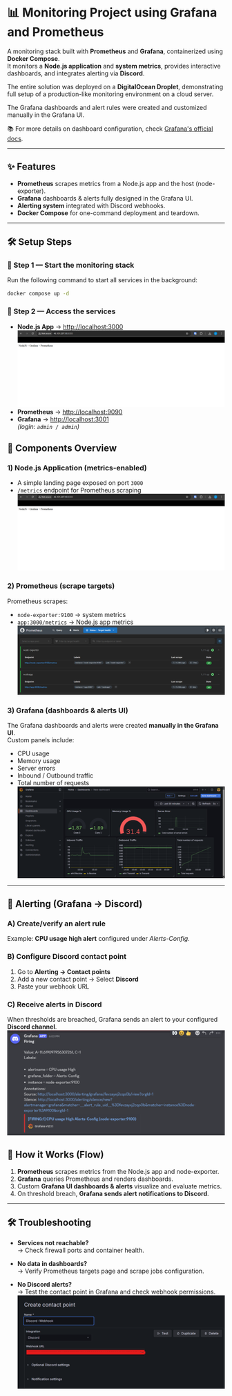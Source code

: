 # 📊 Monitoring Project using Grafana and Prometheus

A monitoring stack built with **Prometheus** and **Grafana**, containerized using **Docker Compose**.  
It monitors a **Node.js application** and **system metrics**, provides interactive dashboards, and integrates alerting via **Discord**.  

The entire solution was deployed on a **DigitalOcean Droplet**, demonstrating full setup of a production-like monitoring environment on a cloud server.  

The Grafana dashboards and alert rules were created and customized manually in the Grafana UI.  

📚 For more details on dashboard configuration, check [Grafana's official docs](https://grafana.com/docs/).

---

## ✨ Features 

- **Prometheus** scrapes metrics from a Node.js app and the host (node-exporter).  
- **Grafana** dashboards & alerts fully designed in the Grafana UI.  
- **Alerting system** integrated with Discord webhooks.  
- **Docker Compose** for one-command deployment and teardown.  

---

## 🛠️ Setup Steps
### 🔹 Step 1 — Start the monitoring stack
Run the following command to start all services in the background:

```bash
docker compose up -d
```
### 🔹 Step 2 — Access the services
- **Node.js App** → [http://localhost:3000](http://localhost:3000)
  ![Screenshot](/Landing-Page.png)
- **Prometheus** → [http://localhost:9090](http://localhost:9090)
- **Grafana** → [http://localhost:3001](http://localhost:3001)  
  *(login: `admin / admin`)*

## 🚀 Components Overview

### 1) Node.js Application (metrics-enabled)
- A simple landing page exposed on port `3000`  
- `/metrics` endpoint for Prometheus scraping  
![NodeJS](/Landing-Page.png)
### 2) Prometheus (scrape targets)
Prometheus scrapes:  
- `node-exporter:9100` → system metrics  
- `app:3000/metrics` → Node.js app metrics  
![Prometheus](/Prometheus-Target-Endpoints.png)
### 3) Grafana (dashboards & alerts UI)
The Grafana dashboards and alerts were created **manually in the Grafana UI**.  
Custom panels include:
- CPU usage  
- Memory usage  
- Server errors  
- Inbound / Outbound traffic  
- Total number of requests  
![Grafana](/Grafana-Custom-Dashboard.png)
---

## 🔔 Alerting (Grafana → Discord)

### A) Create/verify an alert rule
Example: **CPU usage high alert** configured under *Alerts-Config*.  

### B) Configure Discord contact point
1. Go to **Alerting → Contact points**  
2. Add a new contact point → Select **Discord**  
3. Paste your webhook URL  

### C) Receive alerts in Discord
When thresholds are breached, Grafana sends an alert to your configured **Discord channel**.
![Discord](Grafana-Alert-Discord.png)

## 🧭 How it Works (Flow)

1. **Prometheus** scrapes metrics from the Node.js app and node-exporter.  
2. **Grafana** queries Prometheus and renders dashboards.  
3. Custom **Grafana UI dashboards & alerts** visualize and evaluate metrics.  
4. On threshold breach, **Grafana sends alert notifications to Discord**.  

---

## 🛠️ Troubleshooting

- **Services not reachable?**  
  → Check firewall ports and container health.  

- **No data in dashboards?**  
  → Verify Prometheus targets page and scrape jobs configuration.  

- **No Discord alerts?**  
  → Test the contact point in Grafana and check webhook permissions.
  ![Discord WebHook Setup](Discord-Setup.png)

